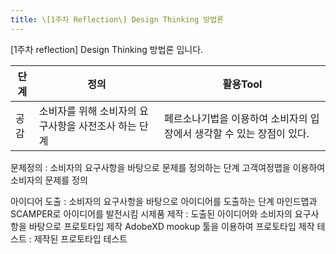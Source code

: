 ```yaml
---
title: \[1주차 Reflection\] Design Thinking 방법론
---
```


\[1주차 reflection\] Design Thinking 방법론 입니다.

|단계|정의|활용Tool|
|----|----|--------|
공감|소비자를 위해 소비자의 요구사항을 사전조사 하는 단계|페르소나기법을 이용하여 소비자의 입장에서 생각할 수 있는 장점이 있다.

문제정의 : 소비자의 요구사항을 바탕으로 문제를 정의하는 단계 고객여정맵을 이용하여 소비자의 문제를 정의

아이디어 도출 : 소비자의 요구사항을 바탕으로 아이디어를 도출하는 단계 마인드맵과 SCAMPER로 아이디어를 발전시킴 시제품 제작 : 도출된 아이디어와 소비자의 요구사항을 바탕으로 프로토타입 제작 AdobeXD mookup 툴을 이용하여 프로토타입 제작 테스트 : 제작된 프로토타입 테스트
